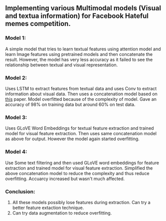 ## Implementing various Multimodal models (Visual and textua information) for Facebook Hateful memes competition. 
### Model 1:
A simple model that tries to learn textual features using attention model and learn Image features using pretrained models and then concatenate the result. However, the model has very less accuracy as it failed to see the relationship between textual and visual representation.

### Model 2:
Uses LSTM to extract features from textual data and uses Conv to extract information about visual data. Then uses a concatenation model based on [this](https://arxiv.org/pdf/1908.04107.pdf) paper. Model overfitted because of the complexity of model. Gave an accuracy of 98% on training data but around 60% on test data.

### Model 3:
Uses GLoVE Word Embeddings for textual feature extraction and trained model for visual feature extraction. Then uses same concatenation model as above for output. However the model again started overfitting.

### Model 4:
Use Some text filtering and then used GLoVE word embeddings for feature extraction and trained model for visual feature extraction. Simplified the above concatenation model to reduce the complexity and thus reduce overfitting. Accuarcy increased but wasn't much affected.

### Conclusion:
1. All these models possibly lose features during extraction. Can try a better feature extaction technique.
2. Can try data augmentation to reduce overfitting.

